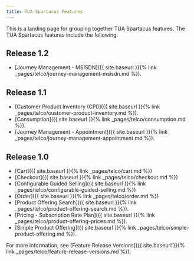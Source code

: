 ```yaml
---
title: TUA Spartacus Features
---
```


This is a landing page for grouping together TUA Spartacus features. The TUA Spartacus features include the following:

## Release 1.2

- [Journey Management - MSISDN]({{ site.baseurl }}{% link _pages/telco/journey-management-msisdn.md %}).

## Release 1.1

- [Customer Product Inventory (CPI)]({{ site.baseurl }}{% link _pages/telco/customer-product-inventory.md %}).
- [Consumption]({{ site.baseurl }}{% link _pages/telco/consumption.md %}).
- [Journey Management - Appointment]({{ site.baseurl }}{% link _pages/telco/journey-management-appointment.md %}).

## Release 1.0

- [Cart]({{ site.baseurl }}{% link _pages/telco/cart.md %})
- [Checkout]({{ site.baseurl }}{% link _pages/telco/checkout.md %})
- [Configurable Guided Selling]({{ site.baseurl }}{% link _pages/telco/configurable-guided-selling.md %})
- [Order]({{ site.baseurl }}{% link _pages/telco/order.md %})
- [Product Offering Search]({{ site.baseurl }}{% link _pages/telco/product-offering-search.md %}).
- [Pricing - Subscription Rate Plan]({{ site.baseurl }}{% link _pages/telco/product-offering-prices.md %}).  
- [Simple Product Offering]({{ site.baseurl }}{% link _pages/telco/simple-product-offering.md %}).

For more information, see [Feature Release Versions]({{ site.baseurl }}{% link _pages/telco/feature-release-versions.md %}).